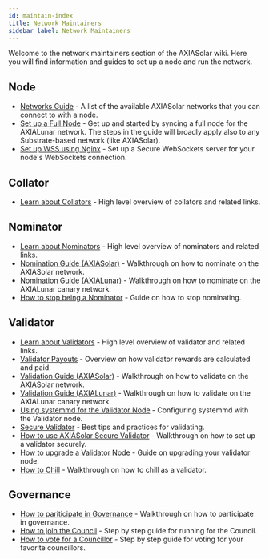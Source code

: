 ```yaml
---
id: maintain-index
title: Network Maintainers
sidebar_label: Network Maintainers
---
```


Welcome to the network maintainers section of the AXIASolar wiki. Here you will find information and guides to set up a node and run the network.

## Node

- [Networks Guide](maintain-networks) - A list of the available AXIASolar networks that you can connect to with a node.
- [Set up a Full Node](maintain-sync) - Get up and started by syncing a full node for the AXIALunar network. The steps in the guide will broadly apply also to any Substrate-based network (like AXIASolar).
- [Set up WSS using Nginx](maintain-wss) - Set up a Secure WebSockets server for your node's WebSockets connection.

## Collator

- [Learn about Collators](learn-collator) - High level overview of collators and related links.

## Nominator

- [Learn about Nominators](learn-nominator) - High level overview of nominators and related links.
- [Nomination Guide (AXIASolar)](maintain-guides-how-to-nominate-axiasolar) - Walkthrough on how to nominate on the AXIASolar network.
- [Nomination Guide (AXIALunar)](maintain-guides-how-to-nominate-axialunar) - Walkthrough on how to nominate on the AXIALunar canary network.
- [How to stop being a Nominator](maintain-guides-how-to-unbond) - Guide on how to stop nominating.

## Validator

- [Learn about Validators](learn-validator) - High level overview of validator and related links.
- [Validator Payouts](maintain-guides-validator-payout) - Overview on how validator rewards are calculated and paid.
- [Validation Guide (AXIASolar)](maintain-guides-how-to-validate-axiasolar) - Walkthrough on how to validate on the AXIASolar network.
- [Validation Guide (AXIALunar)](maintain-guides-how-to-validate-axialunar) - Walkthrough on how to validate on the AXIALunar canary network.
- [Using systemmd for the Validator Node](maintain-guides-how-to-systemd) - Configuring systemmd with the Validator node.
- [Secure Validator](maintain-guides-secure-validator) - Best tips and practices for validating.
- [How to use AXIASolar Secure Validator](maintain-guides-how-to-use-axiasolar-secure-validator) - Walkthrough on how to set up a validator securely.
- [How to upgrade a Validator Node](maintain-guides-how-to-upgrade) - Guide on upgrading your validator node.
- [How to Chill](maintain-guides-how-to-chill) - Walkthrough on how to chill as a validator.

## Governance

- [How to pariticipate in Governance](maintain-guides-democracy) - Walkthrough on how to participate in governance.
- [How to join the Council](maintain-guides-how-to-join-council) - Step by step guide for running for the Council.
- [How to vote for a Councillor](maintain-guides-how-to-vote-councillor) - Step by step guide for voting for your favorite councillors.
